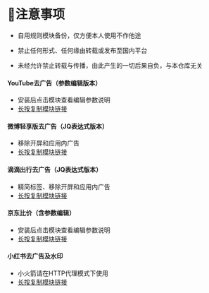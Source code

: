 # 📖注意事项
* 自用规则模块备份，仅方便本人使用不作他途

* 禁止任何形式、任何缘由转载或发布至国内平台

* 未经允许禁止转载与传播，由此产生的一切后果自负，与本仓库无关





#### YouTube去广告（参数编辑版本）
* 安装后点击模块查看编辑参数说明
* [长按复制模块链接](https://raw.githubusercontent.com/iab0x00/ProxyRules/main/Rewrite/YouTubeNoAd.sgmodule)


#### 微博轻享版去广告（JQ表达式版本）
* 移除开屏和应用内广告
* [长按复制模块链接](https://raw.githubusercontent.com/iab0x00/ProxyRules/main/Rewrite/WeiboIntl.sgmodule)
  

#### 滴滴出行去广告（JQ表达式版本）
* 精简标签、移除开屏和应用内广告
* [长按复制模块链接](https://raw.githubusercontent.com/iab0x00/ProxyRules/main/Rewrite/DidiNoAd.srmodule)


#### 京东比价（含参数编辑）
* 安装后点击模块查看编辑参数说明
* [长按复制模块链接](https://raw.githubusercontent.com/iab0x00/ProxyRules/main/Rewrite/JD-PRICE.srmodule)


#### 小红书去广告及水印
* 小火箭请在HTTP代理模式下使用
* [长按复制模块链接](https://raw.githubusercontent.com/iab0x00/ProxyRules/main/Rewrite/RedBook.srmodule)
